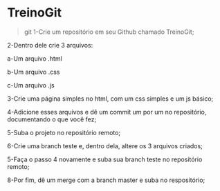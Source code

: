 # TreinoGit
>git
1-Crie um repositório em seu Github chamado TreinoGit;

2-Dentro dele crie 3 arquivos:

a-Um arquivo .html

b-Um arquivo .css

c-Um arquivo .js

3-Crie uma página simples no html, com um css simples e um  js básico;

4-Adicione esses arquivos e dê um commit um por um no repositório, documentando o que você fez;

5-Suba o projeto no repositório remoto;

6-Crie uma branch teste e, dentro dela, altere os 3 arquivos criados;

5-Faça o passo 4 novamente e suba sua branch teste no repositório remoto;

8-Por fim, dê um merge com a branch master e suba no respositório;

